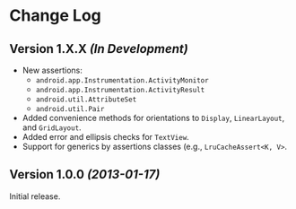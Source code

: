 Change Log
==========

Version 1.X.X *(In Development)*
--------------------------------

 * New assertions:
   * `android.app.Instrumentation.ActivityMonitor`
   * `android.app.Instrumentation.ActivityResult`
   * `android.util.AttributeSet`
   * `android.util.Pair`
 * Added convenience methods for orientations to `Display`, `LinearLayout`, and
   `GridLayout`.
 * Added error and ellipsis checks for `TextView`.
 * Support for generics by assertions classes (e.g., `LruCacheAssert<K, V>`.


Version 1.0.0 *(2013-01-17)*
----------------------------

Initial release.
